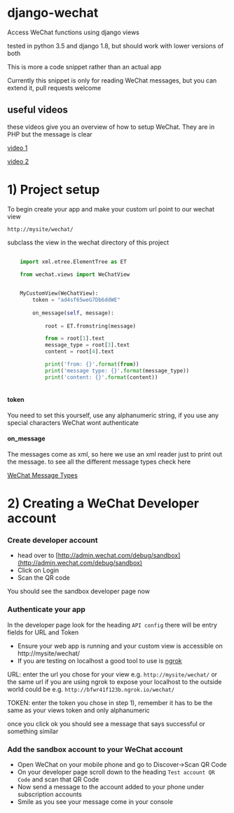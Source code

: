 # django-wechat
Access WeChat functions using django views

tested in python 3.5 and django 1.8, but should work with lower versions of both

This is more a code snippet rather than an actual app

Currently this snippet is only for reading WeChat messages, but you can extend it, pull requests welcome


## useful videos

these videos give you an overview of how to setup WeChat. They are in PHP but the message is clear

[video 1](https://www.youtube.com/watch?v=kB20Zf51QWU)

[video 2](https://www.youtube.com/watch?v=_2FSzD2B2F0)


# 1) Project setup

To begin create your app and make your custom url point to our
wechat view

`http://mysite/wechat/`

subclass the view in the wechat directory of this project

```python
    
    import xml.etree.ElementTree as ET
    
    from wechat.views import WeChatView


    MyCustomView(WeChatView):
        token = "ad4sf65weG7Db6ddWE"
        
        on_message(self, message):
                
            root = ET.fromstring(message)

            from = root[1].text
            message_type = root[3].text
            content = root[4].text

            print('from: {}'.format(from))
            print('message type: {}'.format(message_type))
            print('content: {}'.format(content))
        
```


#### token

You need to set this yourself, use any alphanumeric string, if you use any special characters WeChat 
wont authenticate


#### on_message

The messages come as xml, so here we use an xml reader just to print out the message. to see all
the different message types check here

[WeChat Message Types](http://admin.wechat.com/wiki/index.php?title=Common_Messages)


# 2) Creating a WeChat Developer account

### Create developer account

* head over to [http://admin.wechat.com/debug/sandbox](http://admin.wechat.com/debug/sandbox)
* Click on Login
* Scan the QR code

You should see the sandbox developer page now

### Authenticate your app

In the developer page look for the heading `API config` there will be entry fields for URL and Token

* Ensure your web app is running and your custom view is accessible on http://mysite/wechat/
* If you are testing on localhost a good tool to use is [ngrok](https://ngrok.com/docs#expose)

URL: enter the url you chose for your view e.g. `http://mysite/wechat/` or the same url if you are using 
ngrok to expose your localhost to the outside world could be e.g. `http://bfwr41f123b.ngrok.io/wechat/`

TOKEN: enter the token you chose in step 1), remember it has to be the same as your views token and only alphanumeric

once you click ok you should see a message that says successful or something similar

### Add the sandbox account to your WeChat account

* Open WeChat on your mobile phone and go to Discover->Scan QR Code
* On your developer page scroll down to the heading `Test account QR Code` and scan that QR Code
* Now send a message to the account added to your phone under subscription accounts
* Smile as you see your message come in your console
